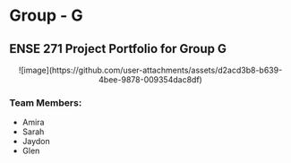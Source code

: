 # Group - G
## ENSE 271 Project Portfolio for Group G 
<p align=center> ![image](https://github.com/user-attachments/assets/d2acd3b8-b639-4bee-9878-009354dac8df)</p>

### Team Members:
 * Amira
 * Sarah
 * Jaydon
 * Glen
